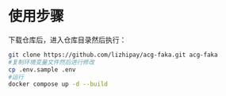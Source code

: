 
# 使用步骤

下载仓库后，进入仓库目录然后执行：

```sh
git clone https://github.com/lizhipay/acg-faka.git acg-faka
#复制环境变量文件然后进行修改
cp .env.sample .env
#运行
docker compose up -d --build
```

